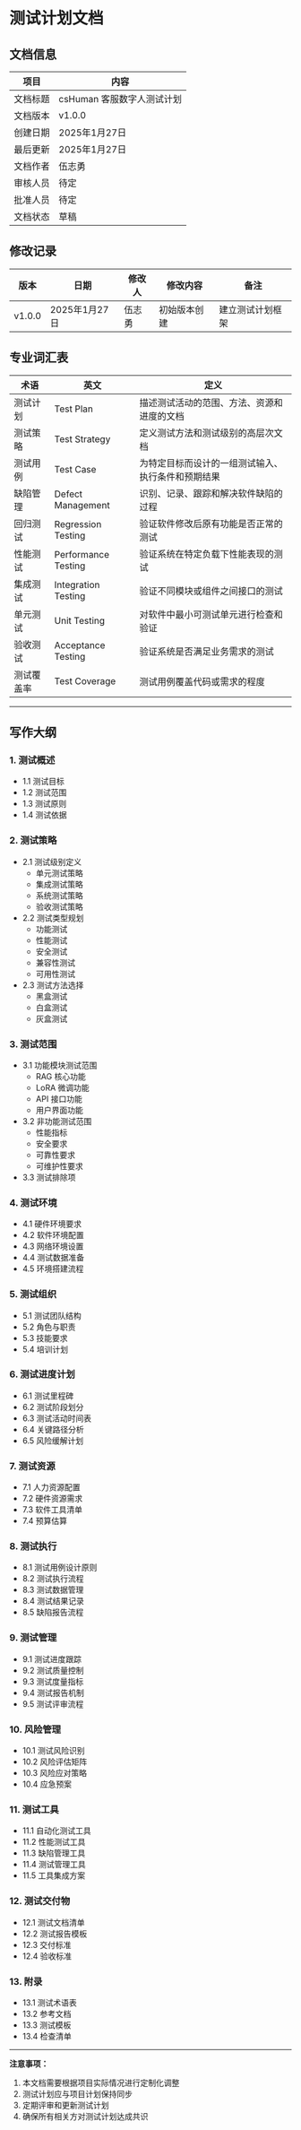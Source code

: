 # 测试计划文档

## 文档信息

| 项目 | 内容 |
|------|------|
| 文档标题 | csHuman 客服数字人测试计划 |
| 文档版本 | v1.0.0 |
| 创建日期 | 2025年1月27日 |
| 最后更新 | 2025年1月27日 |
| 文档作者 | 伍志勇 |
| 审核人员 | 待定 |
| 批准人员 | 待定 |
| 文档状态 | 草稿 |

## 修改记录

| 版本 | 日期 | 修改人 | 修改内容 | 备注 |
|------|------|--------|----------|------|
| v1.0.0 | 2025年1月27日 | 伍志勇 | 初始版本创建 | 建立测试计划框架 |

## 专业词汇表

| 术语 | 英文 | 定义 |
|------|------|------|
| 测试计划 | Test Plan | 描述测试活动的范围、方法、资源和进度的文档 |
| 测试策略 | Test Strategy | 定义测试方法和测试级别的高层次文档 |
| 测试用例 | Test Case | 为特定目标而设计的一组测试输入、执行条件和预期结果 |
| 缺陷管理 | Defect Management | 识别、记录、跟踪和解决软件缺陷的过程 |
| 回归测试 | Regression Testing | 验证软件修改后原有功能是否正常的测试 |
| 性能测试 | Performance Testing | 验证系统在特定负载下性能表现的测试 |
| 集成测试 | Integration Testing | 验证不同模块或组件之间接口的测试 |
| 单元测试 | Unit Testing | 对软件中最小可测试单元进行检查和验证 |
| 验收测试 | Acceptance Testing | 验证系统是否满足业务需求的测试 |
| 测试覆盖率 | Test Coverage | 测试用例覆盖代码或需求的程度 |

---

## 写作大纲

### 1. 测试概述
- 1.1 测试目标
- 1.2 测试范围
- 1.3 测试原则
- 1.4 测试依据

### 2. 测试策略
- 2.1 测试级别定义
  - 单元测试策略
  - 集成测试策略
  - 系统测试策略
  - 验收测试策略
- 2.2 测试类型规划
  - 功能测试
  - 性能测试
  - 安全测试
  - 兼容性测试
  - 可用性测试
- 2.3 测试方法选择
  - 黑盒测试
  - 白盒测试
  - 灰盒测试

### 3. 测试范围
- 3.1 功能模块测试范围
  - RAG 核心功能
  - LoRA 微调功能
  - API 接口功能
  - 用户界面功能
- 3.2 非功能测试范围
  - 性能指标
  - 安全要求
  - 可靠性要求
  - 可维护性要求
- 3.3 测试排除项

### 4. 测试环境
- 4.1 硬件环境要求
- 4.2 软件环境配置
- 4.3 网络环境设置
- 4.4 测试数据准备
- 4.5 环境搭建流程

### 5. 测试组织
- 5.1 测试团队结构
- 5.2 角色与职责
- 5.3 技能要求
- 5.4 培训计划

### 6. 测试进度计划
- 6.1 测试里程碑
- 6.2 测试阶段划分
- 6.3 测试活动时间表
- 6.4 关键路径分析
- 6.5 风险缓解计划

### 7. 测试资源
- 7.1 人力资源配置
- 7.2 硬件资源需求
- 7.3 软件工具清单
- 7.4 预算估算

### 8. 测试执行
- 8.1 测试用例设计原则
- 8.2 测试执行流程
- 8.3 测试数据管理
- 8.4 测试结果记录
- 8.5 缺陷报告流程

### 9. 测试管理
- 9.1 测试进度跟踪
- 9.2 测试质量控制
- 9.3 测试度量指标
- 9.4 测试报告机制
- 9.5 测试评审流程

### 10. 风险管理
- 10.1 测试风险识别
- 10.2 风险评估矩阵
- 10.3 风险应对策略
- 10.4 应急预案

### 11. 测试工具
- 11.1 自动化测试工具
- 11.2 性能测试工具
- 11.3 缺陷管理工具
- 11.4 测试管理工具
- 11.5 工具集成方案

### 12. 测试交付物
- 12.1 测试文档清单
- 12.2 测试报告模板
- 12.3 交付标准
- 12.4 验收标准

### 13. 附录
- 13.1 测试术语表
- 13.2 参考文档
- 13.3 测试模板
- 13.4 检查清单

---

**注意事项：**
1. 本文档需要根据项目实际情况进行定制化调整
2. 测试计划应与项目计划保持同步
3. 定期评审和更新测试计划
4. 确保所有相关方对测试计划达成共识